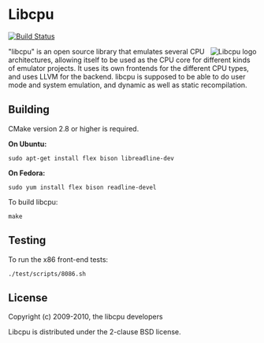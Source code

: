 # Libcpu

[![Build Status](https://secure.travis-ci.org/libcpu/libcpu.png?branch=master)](http://travis-ci.org/libcpu/libcpu)

<img src="https://raw.github.com/libcpu/libcpu/master/images/libcpu.png" alt="Libcpu logo" align="right" />

"libcpu" is an open source library that emulates several CPU architectures,
allowing itself to be used as the CPU core for different kinds of emulator
projects. It uses its own frontends for the different CPU types, and uses LLVM
for the backend. libcpu is supposed to be able to do user mode and system
emulation, and dynamic as well as static recompilation.

## Building

CMake version 2.8 or higher is required.

**On Ubuntu:**

```
sudo apt-get install flex bison libreadline-dev
```

**On Fedora:**

```
sudo yum install flex bison readline-devel
```

To build libcpu:

```
make
```

## Testing

To run the x86 front-end tests:

```
./test/scripts/8086.sh
```

## License

Copyright (c) 2009-2010, the libcpu developers

Libcpu is distributed under the 2-clause BSD license.
